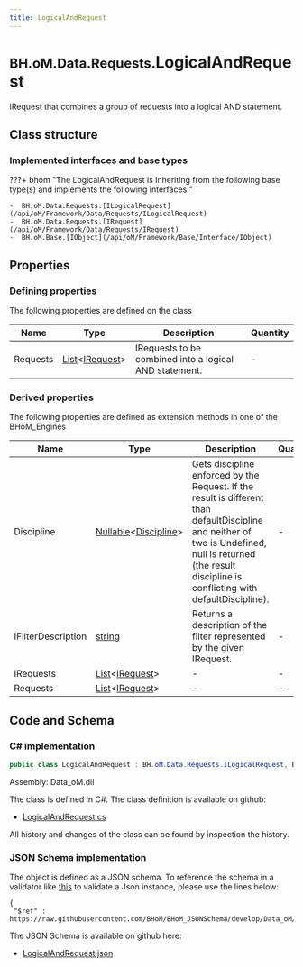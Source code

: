 ```yaml
---
title: LogicalAndRequest
---
```


# <small>BH.oM.Data.Requests.</small>**LogicalAndRequest**

IRequest that combines a group of requests into a logical AND statement.

## Class structure

### Implemented interfaces and base types

???+ bhom "The LogicalAndRequest is inheriting from the following base type(s) and implements the following interfaces:"

    -  BH.oM.Data.Requests.[ILogicalRequest](/api/oM/Framework/Data/Requests/ILogicalRequest)
    -  BH.oM.Data.Requests.[IRequest](/api/oM/Framework/Data/Requests/IRequest)
    -  BH.oM.Base.[IObject](/api/oM/Framework/Base/Interface/IObject)


## Properties



### Defining properties

The following properties are defined on the class

| Name             | Type             | Description      | Quantity         |
|------------------|------------------|------------------|------------------|
| Requests | [List](https://learn.microsoft.com/en-us/dotnet/api/System.Collections.Generic.List-1?view=netstandard-2.0)&lt;[IRequest](/api/oM/Framework/Data/Requests/IRequest)&gt; | IRequests to be combined into a logical AND statement. | - |


### Derived properties

The following properties are defined as extension methods in one of the BHoM_Engines

| Name             | Type             | Description      | Quantity         | Engine           |
|------------------|------------------|------------------|------------------|------------------|
| Discipline | [Nullable](https://learn.microsoft.com/en-us/dotnet/api/System.Nullable-1?view=netstandard-2.0)&lt;[Discipline](/api/oM/Adapter/Adapters/Revit/Enums/Discipline)&gt; | Gets discipline enforced by the Request. If the result is different than defaultDiscipline and neither of two is Undefined, null is returned (the result discipline is conflicting with defaultDiscipline). | - | Revit_Engine |
| IFilterDescription | [string](https://learn.microsoft.com/en-us/dotnet/api/System.String?view=netstandard-2.0) | Returns a description of the filter represented by the given IRequest. | - | Revit_Engine |
| IRequests | [List](https://learn.microsoft.com/en-us/dotnet/api/System.Collections.Generic.List-1?view=netstandard-2.0)&lt;[IRequest](/api/oM/Framework/Data/Requests/IRequest)&gt; | - | - | Data_Engine |
| Requests | [List](https://learn.microsoft.com/en-us/dotnet/api/System.Collections.Generic.List-1?view=netstandard-2.0)&lt;[IRequest](/api/oM/Framework/Data/Requests/IRequest)&gt; | - | - | Data_Engine |


## Code and Schema

### C# implementation

``` C# title="C#"
public class LogicalAndRequest : BH.oM.Data.Requests.ILogicalRequest, BH.oM.Data.Requests.IRequest, BH.oM.Base.IObject
```

Assembly: Data_oM.dll

The class is defined in C#. The class definition is available on github:

- [LogicalAndRequest.cs](https://github.com/BHoM/BHoM/blob/develop/Data_oM/Requests\LogicalAndRequest.cs)

All history and changes of the class can be found by inspection the history.
### JSON Schema implementation

The object is defined as a JSON schema. To reference the schema in a validator like [this](https://www.jsonschemavalidator.net/) to validate a Json instance, please use the lines below:

``` { .json .copy .select } title="JSON Schema"
{
 "$ref" : https://raw.githubusercontent.com/BHoM/BHoM_JSONSchema/develop/Data_oM/Requests/LogicalAndRequest.json}
```

The JSON Schema is available on github here:

- [LogicalAndRequest.json](https://github.com/BHoM/BHoM_JSONSchema/blob/develop/Data_oM/Requests/LogicalAndRequest.json)
